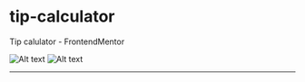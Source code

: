 # tip-calculator
Tip calulator - FrontendMentor

![Alt text](https://imgur.com/gWDPsDR.png "MObile")
![Alt text](https://imgur.com/XftjPTE.png "Home")


---------------------
 
